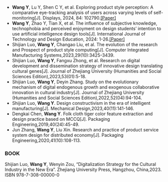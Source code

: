 - <strong>Wang Y</strong>, Lu Y, Shen C Y, et al. Exploring product style perception: A comparative eye-tracking analysis of users across varying levels of self-monitoring[J]. Displays, 2024, 84: 102790.[[Paper]](https://www.sciencedirect.com/science/article/pii/S0141938224001549)
- <strong>Wang Y</strong>, Zhao Y, Tian X, et al. The influence of subjective knowledge, technophobia and perceived enjoyment on design students’ intention to use artificial intelligence design tools[J]. International Journal of Technology and Design Education, 2024: 1-26.[[Paper]](https://link.springer.com/article/10.1007/s10798-024-09897-3)
- Shijian Luo, <strong>Wang Y</strong>, Changao Liu, et al. The evolution of the research and Prospect of product style computing[J]. Computer Integrated Manufacturing Systems,2023,29(10):3425-3439.
- Shijian Luo, <strong>Wang Y</strong>, Fangxu Zhong, et al. Research on digital development and dissemination strategy of innovative design translating cultural genes[J]. Journal of Zhejiang University (Humanities and Social Sciences Edition),2023,53(01):5-18.
- Shijian Luo, <strong>Wang Y</strong>, Deyin Zhang. Study on the evolutionary mechanism of digital endogenous growth and exogenous collaborative innovation in cultural industry[J]. Journal of Zhejiang University (Humanities and Social Sciences Edition),2022,52(04):94-104.
- Shijian Luo, <strong>Wang Y</strong>. Design constructivism in the era of intelligent manufacturing[J]. Mechanical Design,2023,40(11):141-146.
- Dengkai Chen, <strong>Wang Y</strong>. Folk cloth tiger color feature extraction and design practice based on MCCQ[J]. Packaging Engineering,2019,40(24):45-49.
- Jun Zhang, <strong>Wang Y</strong>, Liu Xin. Research and practice of product service system design for distributed economy[J]. Packaging Engineering,2020,41(10):108-113.

### BOOK
Shijian Luo, <strong>Wang Y</strong>, Wenyin Zou, “Digitalization Strategy for the Cultural Industry in the New Era”. Zhejiang University Press, Hangzhou, China,2023. ISBN 978-7-308-00000-0
